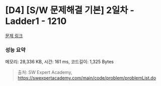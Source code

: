 # [D4] [S/W 문제해결 기본] 2일차 - Ladder1 - 1210 

[문제 링크](https://swexpertacademy.com/main/code/problem/problemDetail.do?contestProbId=AV14ABYKADACFAYh) 

### 성능 요약

메모리: 28,336 KB, 시간: 161 ms, 코드길이: 1,325 Bytes



> 출처: SW Expert Academy, https://swexpertacademy.com/main/code/problem/problemList.do
